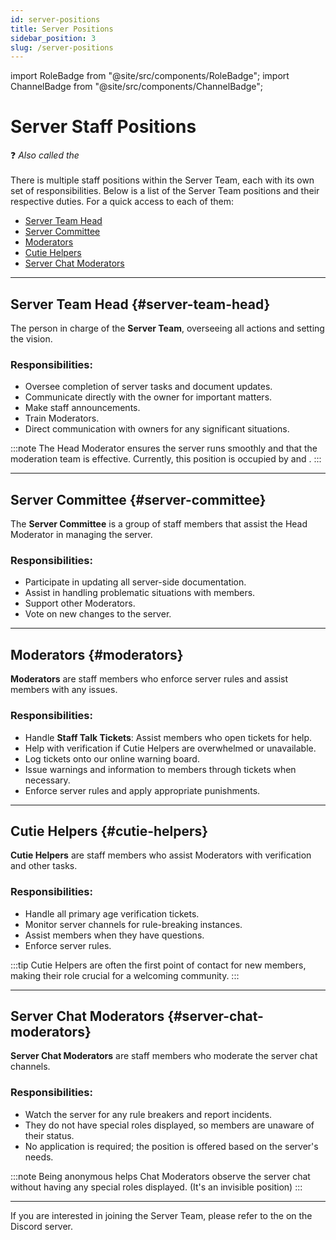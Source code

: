 ```yaml
---
id: server-positions
title: Server Positions
sidebar_position: 3
slug: /server-positions
---
```


import RoleBadge from "@site/src/components/RoleBadge";
import ChannelBadge from "@site/src/components/ChannelBadge";

# Server Staff Positions

❓ _Also called the <RoleBadge role="Server Breed" badgeIcon="" />_ <br/><br/>
There is multiple staff positions within the Server Team, each with its own set of responsibilities. Below is a list of the Server Team positions and their respective duties.
For a quick access to each of them:

- [Server Team Head](#server-team-head)
- [Server Committee](#server-committee)
- [Moderators](#moderators)
- [Cutie Helpers](#cutie-helpers)
- [Server Chat Moderators](#server-chat-moderators)

---

## Server Team Head <RoleBadge role="Head Moderator 🔰" badgeIcon="" color="#db1cb8" /> {#server-team-head}

The person in charge of the **Server Team**, overseeing all actions and setting the vision.

<h3> Responsibilities: </h3>

- Oversee completion of server tasks and document updates.
- Communicate directly with the owner for important matters.
- Make staff announcements.
- Train Moderators.
- Direct communication with owners for any significant situations.

:::note
The Head Moderator ensures the server runs smoothly and that the moderation team is effective.
Currently, this position is occupied by <RoleBadge role="Solii" color="#00B9ff" badgeIcon="" /> and <RoleBadge role="cdkinetic" color="#00B9ff" badgeIcon="" />.
:::

---

## Server Committee <RoleBadge role="Server Committee" badgeIcon="server_committee_role_icon.webp" color="#db1cb8" /> {#server-committee}

The **Server Committee** is a group of staff members that assist the Head Moderator in managing the server.

<h3> Responsibilities: </h3>

- Participate in updating all server-side documentation.
- Assist in handling problematic situations with members.
- Support other Moderators.
- Vote on new changes to the server.

---

## Moderators <RoleBadge role="Moderator" badgeIcon="moderator_role_icon.png" color="#e68027" /> {#moderators}

**Moderators** are staff members who enforce server rules and assist members with any issues.

<h3> Responsibilities: </h3>

- Handle **Staff Talk Tickets**: Assist members who open tickets for help.
- Help with verification if Cutie Helpers are overwhelmed or unavailable.
- Log tickets onto our online warning board.
- Issue warnings and information to members through tickets when necessary.
- Enforce server rules and apply appropriate punishments.

---

## Cutie Helpers <RoleBadge role="Cutie Helper" badgeIcon="cutie_helper_role_icon.png" color="#38c8e8" /> {#cutie-helpers}

**Cutie Helpers** are staff members who assist Moderators with verification and other tasks.

<h3> Responsibilities: </h3>

- Handle all primary age verification tickets.
- Monitor server channels for rule-breaking instances.
- Assist members when they have questions.
- Enforce server rules.

:::tip
Cutie Helpers are often the first point of contact for new members, making their role crucial for a welcoming community.
:::

---

## Server Chat Moderators {#server-chat-moderators}

**Server Chat Moderators** are staff members who moderate the server chat channels.

<h3> Responsibilities: </h3>

- Watch the server for any rule breakers and report incidents.
- They do not have special roles displayed, so members are unaware of their status.
- No application is required; the position is offered based on the server's needs.

:::note
Being anonymous helps Chat Moderators observe the server chat without having any special roles displayed. (It's an invisible position)
:::

---

If you are interested in joining the Server Team, please refer to the <ChannelBadge label="✨𝘚taff-𝘈pplications" link="https://discord.com/channels/734595073920204940/979983964813021205" /> on the Discord server.
